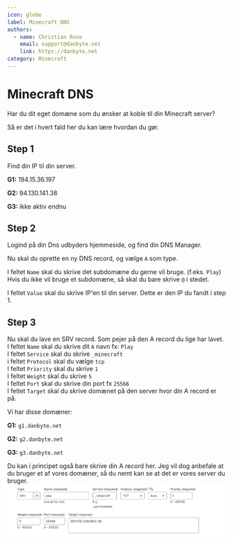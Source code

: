 ```yaml
---
icon: globe
label: Minecraft DNS
authors:
  - name: Christian Rose
    email: support@danbyte.net
    link: https://danbyte.net
category: Minecraft    
---
```


# Minecraft DNS

Har du dit eget domæne som du ønsker at koble til din Minecraft server?

Så er det i hvert fald her du kan lære hvordan du gør.

## Step 1

Find din IP til din server.

**G1:** 194.15.36.197

**G2:** 94.130.141.38

**G3:** ikke aktiv endnu

## Step 2

Logind på din Dns udbyders hjemmeside, og find din DNS Manager.

Nu skal du oprette en ny DNS record, og vælge `A` som type.

I feltet `Name` skal du skrive det subdomæne du gerne vil bruge. (f.eks. `Play`)<br>
Hvis du ikke vil bruge et subdomæne, så skal du bare skrive `@` i stedet.

I feltet `Value` skal du skrive IP'en til din server.
Dette er den IP du fandt i step 1.

## Step 3

Nu skal du lave en SRV record. Som pejer på den A record du lige har lavet.
I feltet `Name` skal du skrive dit `A` navn fx: `Play`<br>
I feltet `Service` skal du skrive `_minecraft`<br>
i feltet `Protocol` skal du vælge `tcp`<br>
I feltet `Priority` skal du skrive `1`<br>
I feltet `Weight` skal du skrive `5`<br>
I feltet `Port` skal du skrive din port fx `25566`<br>
I feltet `Target` skal du skrive domænet på den server hvor din A record er på.<br>

Vi har disse domæner:

**G1:** `g1.danbyte.net`

**G2:** `g2.danbyte.net`

**G3:** `g3.danbyte.net`

Du kan i principet også bare skrive din A record her. 
Jeg vil dog anbefale at du bruger et af vores domæner, så du nemt kan se at det er vores server du bruger.
![DNS](/img/dnssrv.png)